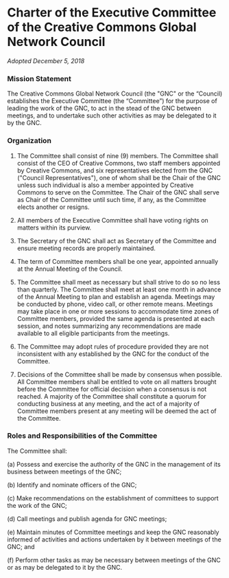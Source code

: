 # Charter of the Executive Committee of the Creative Commons Global Network Council

*Adopted December 5, 2018*

### Mission Statement

The Creative Commons Global Network Council (the "GNC" or the “Council) establishes the Executive Committee (the “Committee”) for the purpose of leading the work of the GNC, to act in the stead of the GNC between meetings, and to undertake such other activities as may be delegated to it by the GNC.

### Organization

1. The Committee shall consist of nine (9) members. The Committee shall consist of the CEO of Creative Commons, two staff members appointed by Creative Commons, and six representatives elected from the GNC ("Council Representatives"), one of whom shall be the Chair of the GNC unless such individual is also a member appointed by Creative Commons to serve on the Committee. The Chair of the GNC shall serve as Chair of the Committee until such time, if any, as the Committee elects another or resigns.

2. All members of the Executive Committee shall have voting rights on matters within its purview.

3. The Secretary of the GNC shall act as Secretary of the Committee and ensure meeting records are properly maintained.

4. The term of Committee members shall be one year, appointed annually at the Annual Meeting of the Council.

5. The Committee shall meet as necessary but shall strive to do so no less than quarterly. The Committee shall meet at least one month in advance of the Annual Meeting to plan and establish an agenda. Meetings may be conducted by phone, video call, or other remote means.  Meetings may take place in one or more sessions to accommodate time zones of Committee members, provided the same agenda is presented at each session, and notes summarizing any recommendations are made available to all eligible participants from the meetings.

6. The Committee may adopt rules of procedure provided they are not inconsistent with any established by the GNC for the conduct of the Committee.

7. Decisions of the Committee shall be made by consensus when possible. All Committee members shall be entitled to vote on all matters brought before the Committee for official decision when a consensus is not reached. A majority of the Committee shall constitute a quorum for conducting business at any meeting, and the act of a majority of Committee members present at any meeting will be deemed the act of the Committee.  

### Roles and Responsibilities of the Committee

The Committee shall:

(a) Possess and exercise the authority of the GNC in the management of its business between meetings of the GNC;

(b) Identify and nominate officers of the GNC;

(c) Make recommendations on the establishment of committees to support the work of the GNC;

(d) Call meetings and publish agenda for GNC meetings;

(e) Maintain minutes of Committee meetings and keep the GNC reasonably informed of activities and actions undertaken by it between meetings of the GNC; and

(f) Perform other tasks as may be necessary between meetings of the GNC or as may be delegated to it by the GNC.